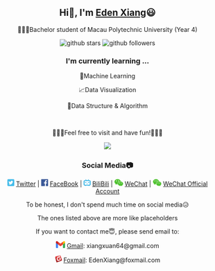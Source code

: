 <div align="center">
  <h2>Hi👋, I'm <a href="https://EdenXiang.link" target="_blank">Eden Xiang</a>😃 </h2>
  <p>🧑🏼‍🎓Bachelor student of Macau Polytechnic University (Year 4)</p>
  <p>
    <img src="https://img.shields.io/github/stars/RottenTangerine?style=social" alt="github stars">
    <img src="https://img.shields.io/github/followers/RottenTangerine?style=social" alt="github followers">
  </p>
  <h3>I'm currently learning ...</h3>
  <p>🤖Machine Learning</p>
  <p>📈Data Visualization</p>
  <p>🧮Data Structure & Algorithm</p>
  <br>
  <p>🎉🎉🎉Feel free to visit and have fun!🎉🎉🎉</p>
  <p>
    <img src="https://github-readme-stats.vercel.app/api/top-langs/?username=RottenTangerine&theme=blue-black&bg_color=00000000&layout=compact")
  </p>
</div>

<div align="center">
  <h3>Social Media📷</h3>
  <p>
    <img height="16px" src="img/twitter_ico.png"> <a href="https://twitter.com/xiang_eden" target="_blank">Twitter</a> | 
    <img height="16px" src="img/facebook_ico.png"> <a href="https://www.facebook.com/eden.xiang.50" target="_blank">FaceBook</a> | 
    <img height="16px" src="img/bilibili_ico.png"> <a href="https://space.bilibili.com/12191922" target="_blank">BiliBili</a> | 
    <img height="16px" src="img/wechat_ico.png"> <a href="https://github.com/RottenTangerine/RottenTangerine/blob/main/img/wechat_qr.png" target="_blank">WeChat</a> | 
    <img height="16px" src="img/wechat_ico.png"> <a href="https://github.com/RottenTangerine/RottenTangerine/blob/main/img/wechat_official_account.jpg" target="_blank">WeChat Official Account</a>
  </p>
  <p>To be honest, I don't spend much time on social media😥</p>
  <p>The ones listed above are more like placeholders</p>
  <p>If you want to contact me😇, please send email to:</p>
  <p><img height="16px" src="img/gmail_ico.png"> <a href="https://mail.google.com/">Gmail</a>: xiangxuan64@gmail.com</p>
  <p><img height="16px" src="img/foxmail_ico.png"> <a href="https://www.foxmail.com/">Foxmail</a>: EdenXiang@foxmail.com</p>
</div>







